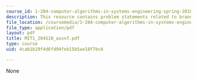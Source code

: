 ```yaml
---
course_id: 1-204-computer-algorithms-in-systems-engineering-spring-2010
description: This resource contains problem statements related to branch and bound.
file_location: /coursemedia/1-204-computer-algorithms-in-systems-engineering-spring-2010/4cab1b29f4d6fd94feb15b5ae18f7bc6_MIT1_204S10_assn7.pdf
file_type: application/pdf
layout: pdf
title: MIT1_204S10_assn7.pdf
type: course
uid: 4cab1b29f4d6fd94feb15b5ae18f7bc6

---
```

None